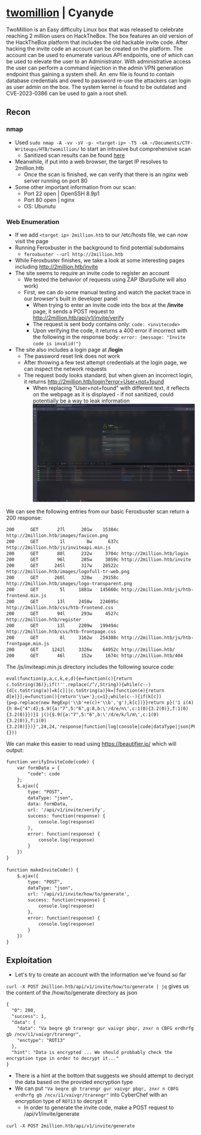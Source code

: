 # [twomillion](https://app.hackthebox.com/machines/TwoMillion) | Cyanyde

TwoMillion is an Easy difficulty Linux box that was released to celebrate reaching 2 million users on HackTheBox. The box features an old version of the HackTheBox platform that includes the old hackable invite code. After hacking the invite code an account can be created on the platform. The account can be used to enumerate various API endpoints, one of which can be used to elevate the user to an Administrator. With administrative access the user can perform a command injection in the admin VPN generation endpoint thus gaining a system shell. An .env file is found to contain database credentials and owed to password re-use the attackers can login as user admin on the box. The system kernel is found to be outdated and CVE-2023-0386 can be used to gain a root shell. 

## Recon

### nmap

- Used `sudo nmap -A -vv -sV -p- <target-ip> -T5 -oA ~/Documents/CTF-Writeups/HTB/twomillion/` to start an intrusive but comprehensive scan
    - Sanitized scan results can be found [here](/HTB/twomillion/.nmap)
- Meanwhile, if put into a web browser, the target IP resolves to 2million.htb
    - Once the scan is finished, we can verify that there is an *nginx* web server running on port 80
- Some other important information from our scan:
    - Port 22 open | OpenSSH 8.9p1
    - Port 80 open | nginx
    - OS: Ubunutu

### Web Enumeration

- If we add `<target ip> 2million.htb` to our /etc/hosts file, we can now visit the page
- Running Feroxbuster in the background to find potential subdomains
    - `feroxbuster --url http://2million.htb`
- While Feroxbuster finishes, we take a look at some interesting pages including http://2million.htb/invite
- The site seems to require an invite code to register an account
    - We tested the behavior of requests using ZAP (BurpSuite will also work)
    - First, we can do some manual testing and watch the packet trace in our browser's built in developer panel
        - When trying to enter an invite code into the box at the **/invite** page, it sends a POST request to http://2million.htb/api/v1/invite/verify
        - The request is sent body contains only: `code: <invitecode>`
        - Upon verifying the code, it returns a 400 error if incorrect with the following in the response body: `error: {message: "Invite code is invalid!"}`
- The site also includes a login page at **/login**
    - The password reset link does not work
    - After throwing a few test attempt credentials at the login page, we can inspect the network requests
    - The request body looks standard, but when given an incorrect login, it returns http://2million.htb/login?error=User+not+found
        - When replacing "User+not+found" with different text, it reflects on the webpage as it is displayed - if not sanitized, could potentially be a way to leak information
        ![lol](/HTB/twomillion/assets/250714_16h48m23s_screenshot.png)

We can see the following entries from our basic Feroxbuster scan return a 200 response:

```
200      GET       27l      201w    15384c http://2million.htb/images/favicon.png
200      GET        1l        8w      637c http://2million.htb/js/inviteapi.min.js
200      GET       80l      232w     3704c http://2million.htb/login
200      GET       96l      285w     3859c http://2million.htb/invite
200      GET      245l      317w    28522c http://2million.htb/images/logofull-tr-web.png
200      GET      260l      328w    29158c http://2million.htb/images/logo-transparent.png
200      GET        5l     1881w   145660c http://2million.htb/js/htb-frontend.min.js
200      GET       13l     2458w   224695c http://2million.htb/css/htb-frontend.css
200      GET       94l      293w     4527c http://2million.htb/register
200      GET       13l     2209w   199494c http://2million.htb/css/htb-frontpage.css
200      GET        8l     3162w   254388c http://2million.htb/js/htb-frontpage.min.js
200      GET     1242l     3326w    64952c http://2million.htb/
200      GET       46l      152w     1674c http://2million.htb/404
```

The /js/inviteapi.min.js directory includes the following source code:
```
eval(function(p,a,c,k,e,d){e=function(c){return c.toString(36)};if(!''.replace(/^/,String)){while(c--){d[c.toString(a)]=k[c]||c.toString(a)}k=[function(e){return d[e]}];e=function(){return'\\w+'};c=1};while(c--){if(k[c]){p=p.replace(new RegExp('\\b'+e(c)+'\\b','g'),k[c])}}return p}('1 i(4){h 8={"4":4};$.9({a:"7",5:"6",g:8,b:\'/d/e/n\',c:1(0){3.2(0)},f:1(0){3.2(0)}})}1 j(){$.9({a:"7",5:"6",b:\'/d/e/k/l/m\',c:1(0){3.2(0)},f:1(0){3.2(0)}})}',24,24,'response|function|log|console|code|dataType|json|POST|formData|ajax|type|url|success|api/v1|invite|error|data|var|verifyInviteCode|makeInviteCode|how|to|generate|verify'.split('|'),0,{}))
```

We can make this easier to read using https://beautifier.io/ which will output:

```
function verifyInviteCode(code) {
    var formData = {
        "code": code
    };
    $.ajax({
        type: "POST",
        dataType: "json",
        data: formData,
        url: '/api/v1/invite/verify',
        success: function(response) {
            console.log(response)
        },
        error: function(response) {
            console.log(response)
        }
    })
}

function makeInviteCode() {
    $.ajax({
        type: "POST",
        dataType: "json",
        url: '/api/v1/invite/how/to/generate',
        success: function(response) {
            console.log(response)
        },
        error: function(response) {
            console.log(response)
        }
    })
}
```

## Exploitation

- Let's try to create an account with the information we've found so far

`curl -X POST 2million.htb/api/v1/invite/how/to/generate | jq` gives us the content of the /how/to/generate directory as json

```
{
  "0": 200,
  "success": 1,
  "data": {
    "data": "Va beqre gb trarengr gur vaivgr pbqr, znxr n CBFG erdhrfg gb /ncv/i1/vaivgr/trarengr",
    "enctype": "ROT13"
  },
  "hint": "Data is encrypted ... We should probbably check the encryption type in order to decrypt it..."
}
```

- There is a hint at the bottom that suggests we should attempt to decrypt the data based on the provided encryption type
- We can put `"Va beqre gb trarengr gur vaivgr pbqr, znxr n CBFG erdhrfg gb /ncv/i1/vaivgr/trarengr"` into CyberChef with an encryption type of `ROT13` to decrypt it
    - In order to generate the invite code, make a POST request to /api/v1/invite/generate

`curl -X POST 2million.htb/api/v1/invite/generate`